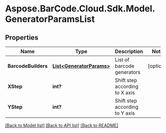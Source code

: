# Aspose.BarCode.Cloud.Sdk.Model.GeneratorParamsList
## Properties

Name | Type | Description | Notes
------------ | ------------- | ------------- | -------------
**BarcodeBuilders** | [**List&lt;GeneratorParams&gt;**](GeneratorParams.md) | List of barcode generators  | [optional] 
**XStep** | **int?** | Shift step according to X axis  | 
**YStep** | **int?** | Shift step according to Y axis  | 

[[Back to Model list]](../README.md#documentation-for-models) [[Back to API list]](../README.md#documentation-for-api-endpoints) [[Back to README]](../README.md)

